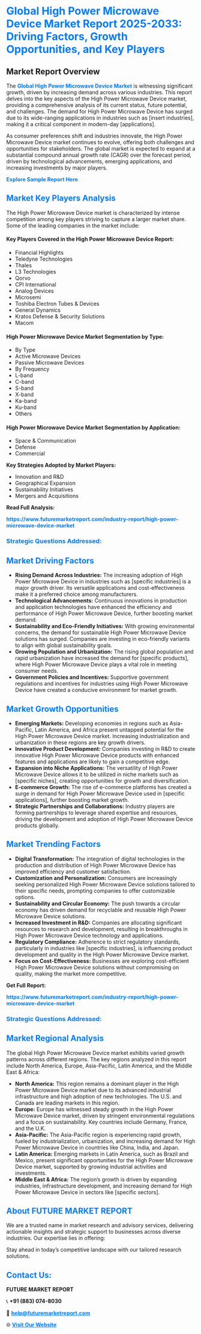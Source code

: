 <h1 style="color: #007BFF;">Global High Power Microwave Device Market Report 2025-2033: Driving Factors, Growth Opportunities, and Key Players</h1>

<section id="overview">
<h2>Market Report Overview</h2>
<p>The <a href="https://www.futuremarketreport.com/industry-report/high-power-microwave-device-market" style="color: #007BFF; text-decoration: none;"><strong>Global High Power Microwave Device Market</strong></a> is witnessing significant growth, driven by increasing demand across various industries. This report delves into the key aspects of the High Power Microwave Device market, providing a comprehensive analysis of its current status, future potential, and challenges. The demand for High Power Microwave Device has surged due to its wide-ranging applications in industries such as [insert industries], making it a critical component in modern-day [applications].</p>
<p>As consumer preferences shift and industries innovate, the High Power Microwave Device market continues to evolve, offering both challenges and opportunities for stakeholders. The global market is expected to expand at a substantial compound annual growth rate (CAGR) over the forecast period, driven by technological advancements, emerging applications, and increasing investments by major players.</p>
</section>

<section id="overview">
<p><a href="https://www.futuremarketreport.com/request-sample/reportId=102861" style="color: #007BFF; text-decoration: none;"><strong>Explore Sample Report Here</strong></a></p>
</section>

<section id="key-players">
<h2 style="color: #007BFF;">Market Key Players Analysis</h2>
<p>The High Power Microwave Device market is characterized by intense competition among key players striving to capture a larger market share. Some of the leading companies in the market include:</p>
<h4>Key Players Covered in the High Power Microwave Device Report:</h4>
<ul><li>Financial Highlights</li><li>Teledyne Technologies</li><li>Thales</li><li>L3 Technologies</li><li>Qorvo</li><li>CPI International</li><li>Analog Devices</li><li>Microsemi</li><li>Toshiba Electron Tubes &amp; Devices</li><li>General Dynamics</li><li>Kratos Defense &amp; Security Solutions</li><li>Macom</li></ul>
<h4>High Power Microwave Device Market Segmentation by Type:</h4>
<ul><li>By Type</li><li>Active Microwave Devices</li><li>Passive Microwave Devices</li><li>By Frequency</li><li>L-band</li><li>C-band</li><li>S-band</li><li>X-band</li><li>Ka-band</li><li>Ku-band</li><li>Others</li></ul>

<h4>High Power Microwave Device Market Segmentation by Application:</h4>
<ul><li>Space &amp; Communication</li><li>Defense</li><li>Commercial</li></ul>
<p><strong>Key Strategies Adopted by Market Players:</strong></p>
<ul>
<li>Innovation and R&D</li>
<li>Geographical Expansion</li>
<li>Sustainability Initiatives</li>
<li>Mergers and Acquisitions</li>
</ul>
</section>

<section>
<p><strong>Read Full Analysis: </strong></p><a href="https://www.futuremarketreport.com/industry-report/high-power-microwave-device-market" style="color: #007BFF; text-decoration: none;"><strong>https://www.futuremarketreport.com/industry-report/high-power-microwave-device-market</strong></a>
<h3 style="color: #007BFF;">Strategic Questions Addressed:</h3>
</section>

<section id="driving-factors">
<h2 style="color: #007BFF;">Market Driving Factors</h2>
<ul>
<li><strong>Rising Demand Across Industries:</strong> The increasing adoption of High Power Microwave Device in industries such as [specific industries] is a major growth driver. Its versatile applications and cost-effectiveness make it a preferred choice among manufacturers.</li>
<li><strong>Technological Advancements:</strong> Continuous innovations in production and application technologies have enhanced the efficiency and performance of High Power Microwave Device, further boosting market demand.</li>
<li><strong>Sustainability and Eco-Friendly Initiatives:</strong> With growing environmental concerns, the demand for sustainable High Power Microwave Device solutions has surged. Companies are investing in eco-friendly variants to align with global sustainability goals.</li>
<li><strong>Growing Population and Urbanization:</strong> The rising global population and rapid urbanization have increased the demand for [specific products], where High Power Microwave Device plays a vital role in meeting consumer needs.</li>
<li><strong>Government Policies and Incentives:</strong> Supportive government regulations and incentives for industries using High Power Microwave Device have created a conducive environment for market growth.</li>
</ul>
</section>

<section id="growth-opportunities">
<h2 style="color: #007BFF;">Market Growth Opportunities</h2>
<ul>
<li><strong>Emerging Markets:</strong> Developing economies in regions such as Asia-Pacific, Latin America, and Africa present untapped potential for the High Power Microwave Device market. Increasing industrialization and urbanization in these regions are key growth drivers.</li>
<li><strong>Innovative Product Development:</strong> Companies investing in R&D to create innovative High Power Microwave Device products with enhanced features and applications are likely to gain a competitive edge.</li>
<li><strong>Expansion into Niche Applications:</strong> The versatility of High Power Microwave Device allows it to be utilized in niche markets such as [specific niches], creating opportunities for growth and diversification.</li>
<li><strong>E-commerce Growth:</strong> The rise of e-commerce platforms has created a surge in demand for High Power Microwave Device used in [specific applications], further boosting market growth.</li>
<li><strong>Strategic Partnerships and Collaborations:</strong> Industry players are forming partnerships to leverage shared expertise and resources, driving the development and adoption of High Power Microwave Device products globally.</li>
</ul>
</section>

<section id="trending-factors">
<h2 style="color: #007BFF;">Market Trending Factors</h2>
<ul>
<li><strong>Digital Transformation:</strong> The integration of digital technologies in the production and distribution of High Power Microwave Device has improved efficiency and customer satisfaction.</li>
<li><strong>Customization and Personalization:</strong> Consumers are increasingly seeking personalized High Power Microwave Device solutions tailored to their specific needs, prompting companies to offer customizable options.</li>
<li><strong>Sustainability and Circular Economy:</strong> The push towards a circular economy has driven demand for recyclable and reusable High Power Microwave Device solutions.</li>
<li><strong>Increased Investment in R&D:</strong> Companies are allocating significant resources to research and development, resulting in breakthroughs in High Power Microwave Device technology and applications.</li>
<li><strong>Regulatory Compliance:</strong> Adherence to strict regulatory standards, particularly in industries like [specific industries], is influencing product development and quality in the High Power Microwave Device market.</li>
<li><strong>Focus on Cost-Effectiveness:</strong> Businesses are exploring cost-efficient High Power Microwave Device solutions without compromising on quality, making the market more competitive.</li>
</ul>
</section>

<section>
<p><strong>Get Full Report: </strong></p><a href="https://www.futuremarketreport.com/industry-report/high-power-microwave-device-market" style="color: #007BFF; text-decoration: none;"><strong>https://www.futuremarketreport.com/industry-report/high-power-microwave-device-market</strong></a>
<h3 style="color: #007BFF;">Strategic Questions Addressed:</h3>
</section>


<section id="regional-analysis">
<h2 style="color: #007BFF;">Market Regional Analysis</h2>
<p>The global High Power Microwave Device market exhibits varied growth patterns across different regions. The key regions analyzed in this report include North America, Europe, Asia-Pacific, Latin America, and the Middle East & Africa:</p>
<ul>
<li><strong>North America:</strong> This region remains a dominant player in the High Power Microwave Device market due to its advanced industrial infrastructure and high adoption of new technologies. The U.S. and Canada are leading markets in this region.</li>
<li><strong>Europe:</strong> Europe has witnessed steady growth in the High Power Microwave Device market, driven by stringent environmental regulations and a focus on sustainability. Key countries include Germany, France, and the U.K.</li>
<li><strong>Asia-Pacific:</strong> The Asia-Pacific region is experiencing rapid growth, fueled by industrialization, urbanization, and increasing demand for High Power Microwave Device in countries like China, India, and Japan.</li>
<li><strong>Latin America:</strong> Emerging markets in Latin America, such as Brazil and Mexico, present significant opportunities for the High Power Microwave Device market, supported by growing industrial activities and investments.</li>
<li><strong>Middle East & Africa:</strong> The region’s growth is driven by expanding industries, infrastructure development, and increasing demand for High Power Microwave Device in sectors like [specific sectors].</li>
</ul>
</section>

<footer>
<h2 style="color: #007BFF;">About FUTURE MARKET REPORT</h2>
<p>We are a trusted name in market research and advisory services, delivering actionable insights and strategic support to businesses across diverse industries. Our expertise lies in offering:</p>

<p>Stay ahead in today’s competitive landscape with our tailored research solutions.</p>

<h2 style="color: #007BFF;">Contact Us:</h2>
<p><strong>FUTURE MARKET REPORT</strong></p>
<p>📞 <strong>+91 (883) 074-8030</strong></p>
<p>📧 <strong><a href="mailto:help@futuremarketreport.com" style="color: #007BFF;">help@futuremarketreport.com</a></strong></p>
<p>🌐 <strong><a href="https://www.futuremarketreport.com/" style="color: #007BFF;">Visit Our Website</a></strong></p>
</footer>